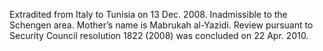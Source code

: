  Extradited from Italy to Tunisia on 13 Dec. 2008. Inadmissible to the Schengen 
area. Mother’s name is Mabrukah al-Yazidi. Review pursuant to Security 
Council resolution 1822 (2008) was concluded on 22 Apr. 2010. 
